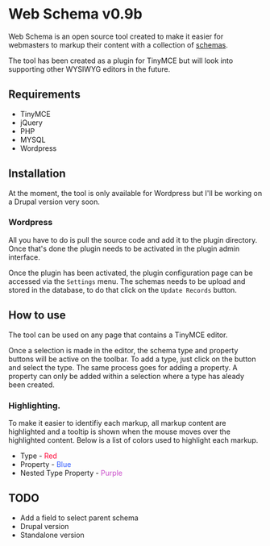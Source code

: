 # Web Schema v0.9b 

Web Schema is an open source tool created to make it easier for webmasters to markup their content with a collection of [schemas](http://schema.org/).

The tool has been created as a plugin for TinyMCE but will look into supporting other WYSIWYG editors in the future.

## Requirements
*	TinyMCE
*	jQuery
*	PHP
*	MYSQL
*	Wordpress

## Installation

At the moment, the tool is only available for Wordpress but I'll be working on a Drupal version very soon.

### Wordpress

All you have to do is pull the source code and add it to the plugin directory. Once that's done the plugin needs to be activated in the plugin admin interface.

Once the plugin has been activated, the plugin configuration page can be accessed via the ``Settings`` menu. The schemas needs to be upload and stored in the database, to do that click on the
``Update Records`` button.

##	How to use
The tool can be used on any page that contains a TinyMCE editor.

Once a selection is made in the editor, the schema type and property buttons will be active on the toolbar. To add a type, just click on the button and select the type. The same process 
goes for adding a property. A property can only be added within a selection where a type has aleady been created.


### Highlighting.
To make it easier to identifiy each markup, all markup content are highlighted and a tooltip is shown when the mouse moves over the highlighted content. Below is a list of colors used
to highlight each markup.

*	Type - <font color="#FF0033">Red</font>
*	Property - <font color="#335CFF">Blue</font>
*	Nested Type Property - <font color="#C94AC9">Purple</font>

##	TODO
*	Add a field to select parent schema
*	Drupal version
*	Standalone version

